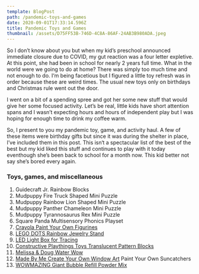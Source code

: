 ```yaml
---
template: BlogPost
path: /pandemic-toys-and-games
date: 2020-09-01T17:33:14.596Z
title: Pandemic Toys and Games
thumbnail: /assets/D75FF53B-746D-4C8A-86AF-24AB3B980ADA.jpeg
---
```

So I don’t know about you but when my kid’s preschool announced immediate closure due to COVID, my gut reaction was a four letter expletive. At this point, she had been in school for nearly 2 years full time. What in the world were we going to do at home? There was simply too much time and not enough to do. I‘m being facetious but I figured a little toy refresh was in order because these are weird times. The usual new toys only on birthdays and Christmas rule went out the door. 

I went on a bit of a spending spree and got her some new stuff that would give her some focused activity. Let’s be real, little kids have short attention spans and I wasn’t expecting hours and hours of independent play but I was hoping for enough time to drink my coffee warm. 

So, I present to you my pandemic toy, game, and activity haul. A few of these items were  birthday gifts but since it was during the shelter in place, I’ve included them in this post. This isn‘t a spectacular list of the best of the best but my kid liked this stuff and continues to play with it today eventhough she’s been back to school for a month now. This kid better not say she’s bored every again. 

### Toys, games, and miscellaneous

1. Guidecraft Jr. Rainbow Blocks
2. Mudpuppy Fire Truck Shaped Mini Puzzle
3. Mudpuppy Rainbow Lion Shaped Mini Puzzle
4. Mudpuppy Panther Chameleon Mini Puzzle
5. Mudpuppy Tyrannosaurus Rex Mini Puzzle
6. Square Panda Multisensory Phonics Playset
7. [Crayola Paint Your Own Figurines ](https://amzn.to/2YBKa3A)
8. [LEGO DOTS Rainbow Jewelry Stand](https://amzn.to/3hsc2ia)
9. [LED Light Box for Tracing](https://amzn.to/2YEH6E9)
10. [Constructive Playthings Toys Translucent Pattern Blocks](https://amzn.to/2Qrw2FR)
11. [Melissa & Doug Water Wow](https://amzn.to/3ljAyo1)
12. [Made By Me Create Your Own Window Art](https://amzn.to/3lnMntd)  Paint Your Own Suncatchers
13. [WOWMAZING Giant Bubble Refill Powder Mix](https://amzn.to/34zG2oC)
